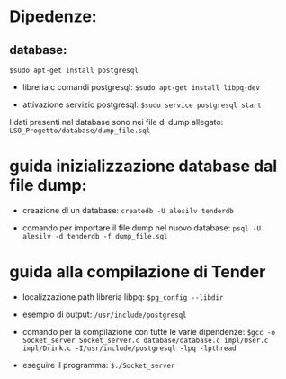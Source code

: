 # Dipedenze:

## database:
`$sudo apt-get install postgresql`

- libreria c comandi postgresql:
    `$sudo apt-get install libpq-dev`

- attivazione servizio postgresql:
    `$sudo service postgresql start`

I dati presenti nel database sono nei file di dump allegato: 
    `LSO_Progetto/database/dump_file.sql`

# guida inizializzazione database dal file dump:

- creazione di un database:
    `createdb -U alesilv tenderdb`

- comando per importare il file dump nel nuovo database:
    `psql -U alesilv -d tenderdb -f dump_file.sql`


# guida alla compilazione di Tender 

- localizzazione path libreria libpq:
    `$pg_config --libdir`

- esempio di output:
    `/usr/include/postgresql`

- comando per la compilazione con tutte le varie dipendenze:
    `$gcc -o Socket_server Socket_server.c database/database.c impl/User.c impl/Drink.c -I/usr/include/postgresql -lpq -lpthread`

- eseguire il programma:
    `$./Socket_server`